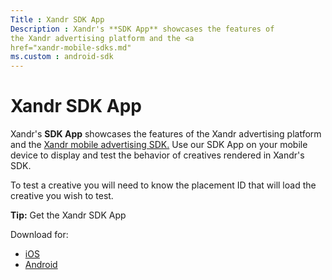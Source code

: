 ```yaml
---
Title : Xandr SDK App
Description : Xandr's **SDK App** showcases the features of
the Xandr advertising platform and the <a
href="xandr-mobile-sdks.md"
ms.custom : android-sdk
---
```



# Xandr SDK App



Xandr's **SDK App** showcases the features of
the Xandr advertising platform and the <a
href="xandr-mobile-sdks.md"
class="xref" target="_blank">Xandr mobile
advertising SDK.</a> Use our SDK App on your mobile device to display
and test the behavior of creatives rendered in
Xandr's SDK.

To test a creative you will need to know the placement ID that will load
the creative you wish to test.



<b>Tip:</b> Get the
Xandr SDK App

Download for:

- <a
  href="https://itunes.apple.com/us/app/appnexussdkapp/id736869833?mt=8"
  class="xref" target="_blank">iOS</a>
- <a
  href="https://play.google.com/store/apps/details?id=com.appnexus.opensdkapp"
  class="xref" target="_blank">Android</a>







